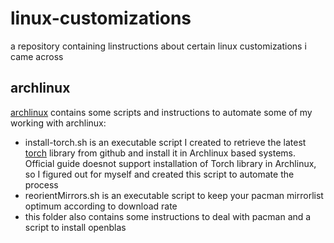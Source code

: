 # linux-customizations
a repository containing linstructions about certain linux customizations i came across

## archlinux

[archlinux](archlinux) contains some scripts and instructions to automate some of my working with archlinux:
- install-torch.sh is an executable script I created to retrieve the latest [torch](http://torch.ch) library from github and install it in Archlinux based systems. Official guide doesnot support installation of Torch library in Archlinux, so I figured out for myself and created this script to automate the process
- reorientMirrors.sh is an executable script to keep your pacman mirrorlist optimum according to download rate
- this folder also contains some instructions to deal with pacman and a script to install openblas